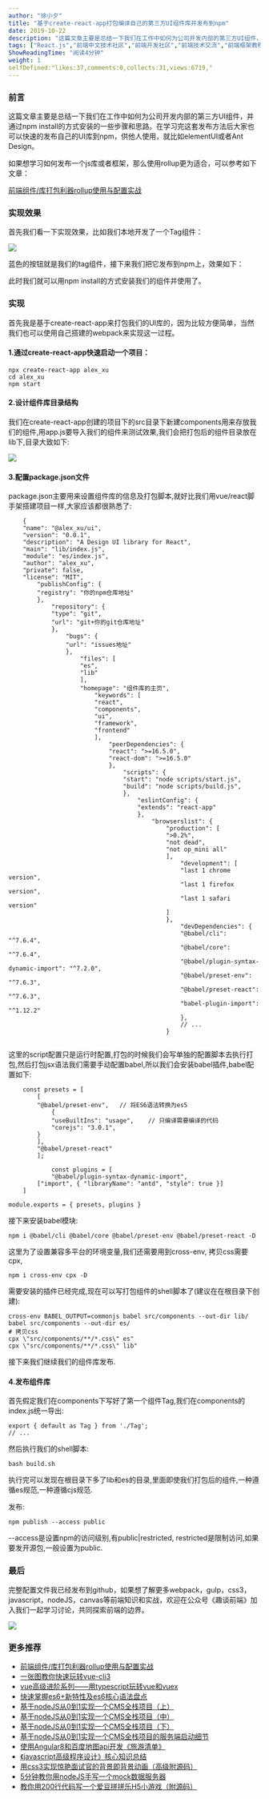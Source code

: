 ```yaml
---
author: "徐小夕"
title: "基于create-react-app打包编译自己的第三方UI组件库并发布到npm"
date: 2019-10-22
description: "这篇文章主要是总结一下我们在工作中如何为公司开发内部的第三方UI组件，并通过npm install的方式安装的一些步骤和思路。在学习完这套发布方法后大家也可以快速的发布自己的UI库到npm，供他人使用，就比如elementUI或者Ant Design。 此时我们就可以用npm …"
tags: ["React.js","前端中文技术社区","前端开发社区","前端技术交流","前端框架教程","JavaScript 学习资源","CSS 技巧与最佳实践","HTML5 最新动态","前端工程师职业发展","开源前端项目","前端技术趋势"]
ShowReadingTime: "阅读4分钟"
weight: 1
selfDefined:"likes:37,comments:0,collects:31,views:6719,"
---
```

### 前言

这篇文章主要是总结一下我们在工作中如何为公司开发内部的第三方UI组件，并通过npm install的方式安装的一些步骤和思路。在学习完这套发布方法后大家也可以快速的发布自己的UI库到npm，供他人使用，就比如elementUI或者Ant Design。

如果想学习如何发布一个js库或者框架，那么使用rollup更为适合，可以参考如下文章：

[前端组件/库打包利器rollup使用与配置实战](https://juejin.cn/post/6844903970469576718 "https://juejin.cn/post/6844903970469576718")

### 实现效果

首先我们看一下实现效果，比如我们本地开发了一个Tag组件：

![](/images/jueJin/16deb990555ab37.png)

蓝色的按钮就是我们的tag组件，接下来我们把它发布到npm上，效果如下：

此时我们就可以用npm install的方式安装我们的组件并使用了。

### 实现

首先我是基于create-react-app来打包我们的UI库的，因为比较方便简单，当然我们也可以使用自己搭建的webpack来实现这一过程。

#### 1.通过create-react-app快速启动一个项目：

```
npx create-react-app alex_xu
cd alex_xu
npm start
```

#### 2.设计组件库目录结构

我们在create-react-app创建的项目下的src目录下新建components用来存放我们的组件,用app.js要导入我们的组件来测试效果,我们会把打包后的组件目录放在lib下,目录大致如下:

![](/images/jueJin/16df121fd29d4cb.png)

#### 3.配置package.json文件

package.json主要用来设置组件库的信息及打包脚本,就好比我们用vue/react脚手架搭建项目一样,大家应该都很熟悉了:

```
    {
    "name": "@alex_xu/ui",
    "version": "0.0.1",
    "description": "A Design UI library for React",
    "main": "lib/index.js",
    "module": "es/index.js",
    "author": "alex_xu",
    "private": false,
    "license": "MIT",
        "publishConfig": {
        "registry": "你的npm仓库地址"
        },
            "repository": {
            "type": "git",
            "url": "git+你的git仓库地址"
            },
                "bugs": {
                "url": "issues地址"
                },
                    "files": [
                    "es",
                    "lib"
                    ],
                    "homepage": "组件库的主页",
                        "keywords": [
                        "react",
                        "components",
                        "ui",
                        "framework",
                        "frontend"
                        ],
                            "peerDependencies": {
                            "react": ">=16.5.0",
                            "react-dom": ">=16.5.0"
                            },
                                "scripts": {
                                "start": "node scripts/start.js",
                                "build": "node scripts/build.js",
                                },
                                    "eslintConfig": {
                                    "extends": "react-app"
                                    },
                                        "browserslist": {
                                            "production": [
                                            ">0.2%",
                                            "not dead",
                                            "not op_mini all"
                                            ],
                                                "development": [
                                                "last 1 chrome version",
                                                "last 1 firefox version",
                                                "last 1 safari version"
                                            ]
                                            },
                                                "devDependencies": {
                                                "@babel/cli": "^7.6.4",
                                                "@babel/core": "^7.6.4",
                                                "@babel/plugin-syntax-dynamic-import": "^7.2.0",
                                                "@babel/preset-env": "^7.6.3",
                                                "@babel/preset-react": "^7.6.3",
                                                "babel-plugin-import": "^1.12.2"
                                                },
                                                // ...
                                            }
                                            
```

这里的script配置只是运行时配置,打包的时候我们会写单独的配置脚本去执行打包,然后打包jsx语法我们需要手动配置babel,所以我们会安装babel插件,babel配置如下:

```
    const presets = [
        [
        "@babel/preset-env",   // 将ES6语法转换为es5
            {
            "useBuiltIns": "usage",    // 只编译需要编译的代码
            "corejs": "3.0.1",
        }
        ],
        "@babel/preset-react"
        ];
        
            const plugins = [
            "@babel/plugin-syntax-dynamic-import",
        ["import", { "libraryName": "antd", "style": true }]
    ]
    
module.exports = { presets, plugins }
```

接下来安装babel模块:

```
npm i @babel/cli @babel/core @babel/preset-env @babel/preset-react -D
```

这里为了设置兼容多平台的环境变量,我们还需要用到cross-env, 拷贝css需要cpx,

```
npm i cross-env cpx -D
```

需要安装的插件已经完成,现在可以写打包组件的shell脚本了(建议在在根目录下创建):

```
cross-env BABEL_OUTPUT=commonjs babel src/components --out-dir lib/
babel src/components --out-dir es/
# 拷贝css
cpx \"src/components/**/*.css\" es"
cpx \"src/components/**/*.css\" lib"
```

接下来我们继续我们的组件库发布.

#### 4.发布组件库

首先假定我们在components下写好了第一个组件Tag,我们在components的index.js统一导出:

```
export { default as Tag } from './Tag';
// ...
```

然后执行我们的shell脚本:

```
bash build.sh
```

执行完可以发现在根目录下多了lib和es的目录,里面即使我们打包后的组件,一种遵循es规范,一种遵循cjs规范.

发布:

```
npm publish --access public
```

\--access是设置npm的访问级别,有public|restricted, restricted是限制访问,如果要发开源包,一般设置为public.

### 最后

完整配置文件我已经发布到github，如果想了解更多webpack，gulp，css3，javascript，nodeJS，canvas等前端知识和实战，欢迎在公众号《趣谈前端》加入我们一起学习讨论，共同探索前端的边界。

![](/images/jueJin/16ba43b87c51361.png)

### 更多推荐

*   [前端组件/库打包利器rollup使用与配置实战](https://juejin.cn/post/6844903970469576718 "https://juejin.cn/post/6844903970469576718")
*   [一张图教你快速玩转vue-cli3](https://juejin.cn/post/6844903877133729799 "https://juejin.cn/post/6844903877133729799")
*   [vue高级进阶系列——用typescript玩转vue和vuex](https://juejin.cn/post/6844903831956897806 "https://juejin.cn/post/6844903831956897806")
*   [快速掌握es6+新特性及es6核心语法盘点](https://juejin.cn/post/6844903952761225230 "https://juejin.cn/post/6844903952761225230")
*   [基于nodeJS从0到1实现一个CMS全栈项目（上）](https://juejin.cn/post/6844903952761225230 "https://juejin.cn/post/6844903952761225230")
*   [基于nodeJS从0到1实现一个CMS全栈项目（中）](https://juejin.im/editor/posts/5d8c7b66518825761b4c1e04 "https://juejin.im/editor/posts/5d8c7b66518825761b4c1e04")
*   [基于nodeJS从0到1实现一个CMS全栈项目（下）](https://juejin.cn/post/6844903955797901319 "https://juejin.cn/post/6844903955797901319")
*   [基于nodeJS从0到1实现一个CMS全栈项目的服务端启动细节](https://juejin.cn/post/6844903955143786510 "https://juejin.cn/post/6844903955143786510")
*   [使用Angular8和百度地图api开发《旅游清单》](https://juejin.cn/post/6844903873212055560 "https://juejin.cn/post/6844903873212055560")
*   [《javascript高级程序设计》核心知识总结](https://juejin.cn/post/6844903953671389191 "https://juejin.cn/post/6844903953671389191")
*   [用css3实现惊艳面试官的背景即背景动画（高级附源码）](https://juejin.cn/post/6844903950123188237 "https://juejin.cn/post/6844903950123188237")
*   [5分钟教你用nodeJS手写一个mock数据服务器](https://juejin.cn/post/6844903937330380814 "https://juejin.cn/post/6844903937330380814")
*   [教你用200行代码写一个爱豆拼拼乐H5小游戏（附源码）](https://juejin.cn/post/6844903893961293831 "https://juejin.cn/post/6844903893961293831")
